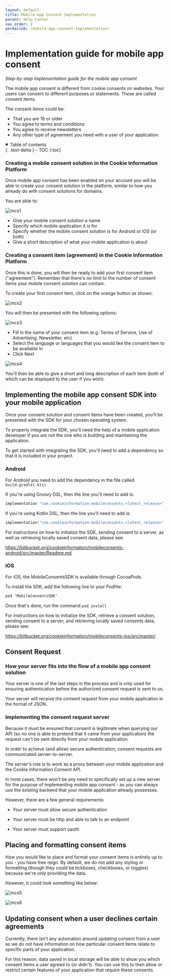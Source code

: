 ```yaml
---
layout: default
title: Mobile App Consent Implementation
parent: Help Center
nav_order: 2
permalink: /mobile-app-consent-implementation/
---
```


# Implementation guide for mobile app consent

_Step-by-step implementation guide for the mobile app consent_

The mobile app consent is different from cookie consents on websites. Your users can consent to different purposes or statements. These are called consent items. 

The consent items could be:
- That you are 18 or older 
- You agree to terms and conditions
- You agree to receive newsletters
- Any other type of agreement you need with a user of your application.

<details open markdown="block">
  <summary>
    Table of contents
  </summary>
  {: .text-delta }
- TOC
{:toc}
</details>

### Creating a mobile consent solution in the Cookie Information Platform

Once mobile app consent has been enabled on your account you will be able to create your consent solution in the platform, similar to how you already do with consent solutions for domains.

You are able to:

![mcs1](../assets/mobile-consent-implementation/mcs-1.png)

- Give your mobile consent solution a name
- Specify which mobile application it is for
- Specify whether the mobile consent solution is for Android or iOS (or both)
- Give a short description of what your mobile application is about

### Creating a consent item (agreement) in the Cookie Information Platform

Once this is done, you will then be ready to add your first consent item ("agreement"). Remember that there's no limit to the number of consent items your mobile consent solution can contain.

To create your first consent item, click on the orange button as shown:

![mcs2](../assets/mobile-consent-implementation/mcs-2.png)

You will then be presented with the following options:

![mcs3](../assets/mobile-consent-implementation/mcs-3.png)

- Fill in the name of your consent item (e.g. Terms of Service, Use of Advertising, Newsletter, etc)
- Select the language or languages that you would like the consent item to be available in
- Click Next

![mcs4](../assets/mobile-consent-implementation/mcs-4.png)

You'll then be able to give a short and long description of each item (both of which can be displayed to the user if you wish).

## Implementing the mobile app consent SDK into your mobile application

Once your consent solution and consent items have been created, you'll be presented with the SDK for your chosen operating system.

To properly integrate the SDK, you'll need the help of a mobile application developer if you are not the one who is building and maintaining the application.

To get started with integrating the SDK, you'll need to add a dependency so that it is included in your project.

### Android

For Android you need to add the dependency in the file called `build.gradle(.kts)`

If you're using Groovy DSL, then the line you'll need to add is: 

```kts
implementation "com.cookieinformation:mobileconsents:<latest_release>"
```

If you're using Kotlin DSL, then the line you'll need to add is:

```kts
implementation("com.cookieinformation:mobileconsents:<latest_release>") 
```

For instructions on how to initialize the SDK, sending consent to a server, as well as retrieving locally saved consent data, please see:

https://bitbucket.org/cookieinformation/mobileconsents-android/src/master/Readme.md

### iOS

For iOS, the MobileConsentsSDK is available through CocoaPods.

To install the SDK, add the following line to your Podfile:

```swift
pod 'MobileConsentsSDK' 
```

Once that's done, run the command `pod install`

For instructions on how to initialize the SDK, retrieve a consent solution, sending consent to a server, and retrieving locally saved consents data, please see:

https://bitbucket.org/cookieinformation/mobileconsents-ios/src/master/

## Consent Request 

### How your server fits into the flow of a mobile app consent solution

Your server is one of the last steps in the process and is only used for ensuring authentication before the authorized consent request is sent to us.

Your server will receive the consent request from your mobile application in the format of JSON.

### Implementing the consent request server

Because it must be ensured that consent is legitimate when querying our API (so no one is able to pretend that it came from your application) the request can't be sent directly from your mobile application.

In order to achieve (and allow) secure authentication, consent requests are communicated server-to-server.

The server's role is to work as a proxy between your mobile application and the Cookie Information Consent API.

In most cases, there won't be any need to specifically set up a new server for the purpose of implementing mobile app consent - as you can always use the existing backend that your mobile application already possesses.

However, there are a few general requirements:

- Your server must allow secure authentication
- Your server must be http and able to talk to an endpoint

- Your server must support oauth

## Placing and formatting consent items

How you would like to place and format your consent items is entirely up to you - you have free reign. By default, we do not add any styling or formatting (though they could be tickboxes, checkboxes, or toggles) because we're only providing the data.

However, it could look something like below:

![mcs5](../assets/mobile-consent-implementation/mcs-5.png)

![mcs6](../assets/mobile-consent-implementation/mcs-6.png)

## Updating consent when a user declines certain agreements

Currently, there isn't any automation around updating consent from a user as we do not have information on how particular consent items relate to specific parts of your application.

For this reason, data saved in local storage will be able to show you which consent items a user agreed to (or didn't). You can use this to then allow or restrict certain features of your application that require these consents.

